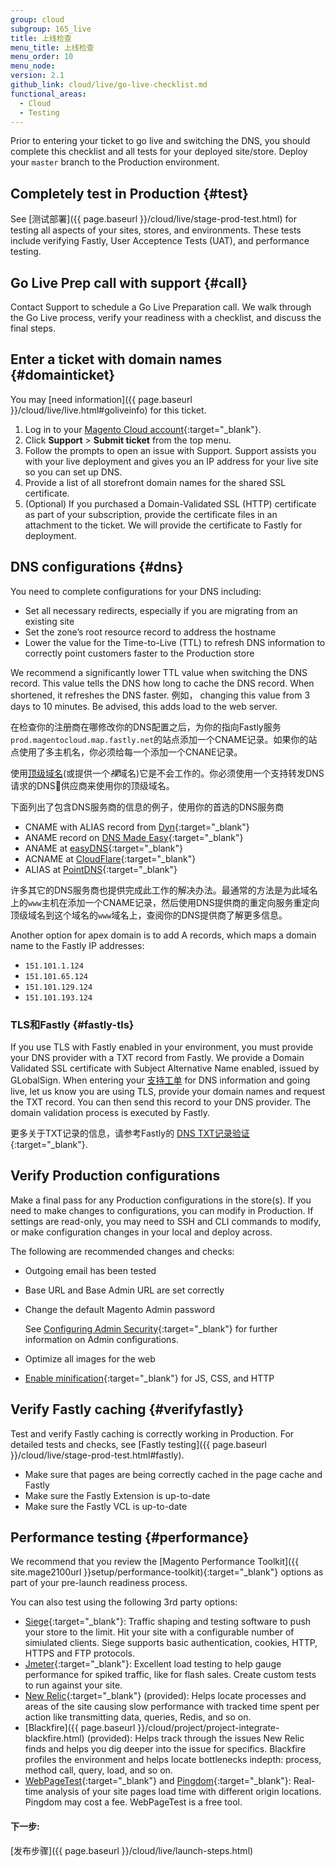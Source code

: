 ```yaml
---
group: cloud
subgroup: 165_live
title: 上线检查
menu_title: 上线检查
menu_order: 10
menu_node:
version: 2.1
github_link: cloud/live/go-live-checklist.md
functional_areas:
  - Cloud
  - Testing
---
```


Prior to entering your ticket to go live and switching the DNS, you should complete this checklist and all tests for your deployed site/store. Deploy your `master` branch to the Production environment.

## Completely test in Production {#test}
See [测试部署]({{ page.baseurl }}/cloud/live/stage-prod-test.html) for testing all aspects of your sites, stores, and environments. These tests include verifying Fastly, User Acceptence Tests (UAT), and performance testing.

## Go Live Prep call with support {#call}
Contact Support to schedule a Go Live Preparation call. We walk through the Go Live process, verify your readiness with a checklist, and discuss the final steps.

## Enter a ticket with domain names {#domainticket}
You may [need information]({{ page.baseurl }}/cloud/live/live.html#goliveinfo) for this ticket.

1.	Log in to your [Magento Cloud account](https://accounts.magento.cloud){:target="_blank"}.
2.	Click **Support** > **Submit ticket** from the top menu.
3.	Follow the prompts to open an issue with Support.	Support assists you with your live deployment and gives you an IP address for your live site so you can set up DNS.
5. Provide a list of all storefront domain names for the shared SSL certificate.
4. (Optional) If you purchased a Domain-Validated SSL (HTTP) certificate as part of your subscription, provide the certificate files in an attachment to the ticket. We will provide the certificate to Fastly for deployment.

## DNS configurations {#dns}
You need to complete configurations for your DNS including:

* Set all necessary redirects, especially if you are migrating from an existing site
*	Set the zone’s root resource record to address the hostname
*	Lower the value for the Time-to-Live (TTL) to refresh DNS information to correctly point customers faster to the Production store

  We recommend a significantly lower TTL value when switching the DNS record. This value tells the DNS how long to cache the DNS record. When shortened, it refreshes the DNS faster. 例如， changing this value from 3 days to 10 minutes. Be advised, this adds load to the web server.

在检查你的注册商在哪修改你的DNS配置之后，为你的指向Fastly服务`prod.magentocloud.map.fastly.net`的站点添加一个CNAME记录。如果你的站点使用了多主机名，你必须给每一个添加一个CNANE记录。

<div class="bs-callout bs-callout-info" id="info">
<p>使用<a href="https://blog.cloudflare.com/zone-apex-naked-domain-root-domain-cname-supp" target="_blank">顶级域名</a>(或提供一个<em>裸</em>域名)它是不会工作的。你必须使用一个支持转发DNS请求的DNS供应商来使用你的顶级域名。</p>
</div>

下面列出了包含DNS服务商的信息的例子，使用你的首选的DNS服务商

*	CNAME with ALIAS record from [Dyn](http://dyn.com){:target="_blank"}
*	ANAME record on [DNS Made Easy](http://www.dnsmadeeasy.com){:target="_blank"}
*	ANAME at [easyDNS](https://www.easydns.com){:target="_blank"}
*	ACNAME at [CloudFlare](https://www.cloudflare.com){:target="_blank"}
*	ALIAS at [PointDNS](https://pointhq.com){:target="_blank"}

许多其它的DNS服务商也提供完成此工作的解决办法。最通常的方法是为此域名上的`www`主机在添加一个CNAME记录，然后使用DNS提供商的重定向服务重定向顶级域名到这个域名的`www`域名上，查阅你的DNS提供商了解更多信息。

Another option for apex domain is to add A records, which maps a domain name to the Fastly IP addresses:
* `151.101.1.124`
* `151.101.65.124`
* `151.101.129.124`
* `151.101.193.124`

### TLS和Fastly {#fastly-tls}
If you use TLS with Fastly enabled in your environment, you must provide your DNS provider with a TXT record from Fastly. We provide a Domain Validated SSL certificate with Subject Alternative Name enabled, issued by GLobalSign. When entering your [支持工单](#dns) for DNS information and going live, let us know you are using TLS, provide your domain names and request the TXT record. You can then send this record to your DNS provider. The domain validation process is executed by Fastly.

更多关于TXT记录的信息，请参考Fastly的 [DNS TXT记录验证](https://docs.fastly.com/guides/securing-communications/domain-validation-for-tls-certificates#dns-text-record-verification){:target="_blank"}.

## Verify Production configurations
Make a final pass for any Production configurations in the store(s). If you need to make changes to configurations, you can modify in Production. If settings are read-only, you may need to SSH and CLI commands to modify, or make configuration changes in your local and deploy across.

The following are recommended changes and checks:

*	Outgoing email has been tested
*	Base URL and Base Admin URL are set correctly
*	Change the default Magento Admin password

	See [Configuring Admin Security](http://docs.magento.com/m2/ee/user_guide/stores/security-admin.html){:target="_blank"} for further information on Admin configurations.
*	Optimize all images for the web
*	[Enable minification](http://docs.magento.com/m2/ee/user_guide/system/file-optimization.html){:target="_blank"} for JS, CSS, and HTTP

## Verify Fastly caching {#verifyfastly}
Test and verify Fastly caching is correctly working in Production. For detailed tests and checks, see [Fastly testing]({{ page.baseurl }}/cloud/live/stage-prod-test.html#fastly).

*	Make sure that pages are being correctly cached in the page cache and Fastly
*	Make sure the Fastly Extension is up-to-date
*	Make sure the Fastly VCL is up-to-date

## Performance testing {#performance}
We recommend that you review the [Magento Performance Toolkit]({{ site.mage2100url }}setup/performance-toolkit){:target="_blank"} options as part of your pre-launch readiness process.

You can also test using the following 3rd party options:

* [Siege](https://www.joedog.org/siege-home/){:target="_blank"}: Traffic shaping and testing software to push your store to the limit. Hit your site with a configurable number of simiulated clients. Siege supports basic authentication, cookies, HTTP, HTTPS and FTP protocols.
* [Jmeter](http://jmeter.apache.org/){:target="_blank"}: Excellent load testing to help gauge performance for spiked traffic, like for flash sales. Create custom tests to run against your site.
* [New Relic](https://support.newrelic.com/){:target="_blank"} (provided): Helps locate processes and areas of the site causing slow performance with tracked time spent per action like transmitting data, queries, Redis, and so on.
* [Blackfire]({{ page.baseurl }}/cloud/project/project-integrate-blackfire.html) (provided): Helps track through the issues New Relic finds and helps you dig deeper into the issue for specifics. Blackfire profiles the environment and helps locate bottlenecks indepth: process, method call, query, load, and so on.
* [WebPageTest](https://www.webpagetest.org/){:target="_blank"} and [Pingdom](https://www.pingdom.com/){:target="_blank"}: Real-time analysis of your site pages load time with different origin locations. Pingdom may cost a fee. WebPageTest is a free tool.

#### 下一步:
[发布步骤]({{ page.baseurl }}/cloud/live/launch-steps.html)

